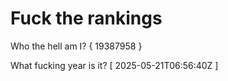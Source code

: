 # Fuck the rankings

Who the hell am I?
{ 19387958 }

What fucking year is it?
[ 2025-05-21T06:56:40Z ]
